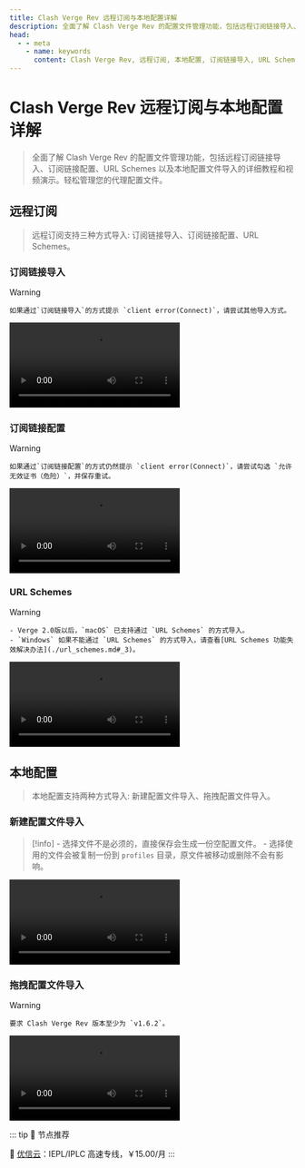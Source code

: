 ```yaml
---
title: Clash Verge Rev 远程订阅与本地配置详解
description: 全面了解 Clash Verge Rev 的配置文件管理功能，包括远程订阅链接导入、订阅链接配置、URL Schemes 以及本地配置文件导入的详细教程和视频演示。轻松管理您的代理配置文件。
head:
  - - meta
    - name: keywords
      content: Clash Verge Rev, 远程订阅, 本地配置, 订阅链接导入, URL Schemes, 代理配置, 节点导入, 拖拽导入
---
```

# Clash Verge Rev 远程订阅与本地配置详解
> 全面了解 Clash Verge Rev 的配置文件管理功能，包括远程订阅链接导入、订阅链接配置、URL Schemes 以及本地配置文件导入的详细教程和视频演示。轻松管理您的代理配置文件。
## 远程订阅

> 远程订阅支持三种方式导入: 订阅链接导入、订阅链接配置、URL Schemes。

### 订阅链接导入

<!-- prettier-ignore -->
> [!warning]
    如果通过`订阅链接导入`的方式提示 `client error(Connect)`，请尝试其他导入方式。

<video controls>
  <source src="../public/assets/guide/profile/remote_url.webm">
</video>

### 订阅链接配置

<!-- prettier-ignore -->
> [!warning]
    如果通过`订阅链接配置`的方式仍然提示 `client error(Connect)`，请尝试勾选 `允许无效证书（危险）`，并保存重试。

<video controls>
  <source src="../public/assets/guide/profile/remote_config.webm">
</video>

### URL Schemes

<!-- prettier-ignore -->
> [!warning]
    - Verge 2.0版以后，`macOS` 已支持通过 `URL Schemes` 的方式导入。
    - `Windows` 如果不能通过 `URL Schemes` 的方式导入，请查看[URL Schemes 功能失效解决办法](./url_schemes.md#_3)。

<video controls>
  <source src="../public/assets/guide/profile/remote_url_schemes.webm">
</video>

## 本地配置

> 本地配置支持两种方式导入: 新建配置文件导入、拖拽配置文件导入。

### 新建配置文件导入

<!-- prettier-ignore -->
> [!info]
    - 选择文件不是必须的，直接保存会生成一份空配置文件。
    - 选择使用的文件会被复制一份到 `profiles` 目录，原文件被移动或删除不会有影响。

<video controls>
  <source src="../public/assets/guide/profile/local_config.webm">
</video>

### 拖拽配置文件导入

<!-- prettier-ignore -->
> [!warning]
    要求 Clash Verge Rev 版本至少为 `v1.6.2`。

<video controls>
  <source src="../public/assets/guide/profile/local_drag.webm">
</video>

::: tip 🎉 节点推荐

🚀 [优信云](https://www.优信云.com/#/register?code=JRtE5uIV)：IEPL/IPLC 高速专线，￥15.00/月
:::